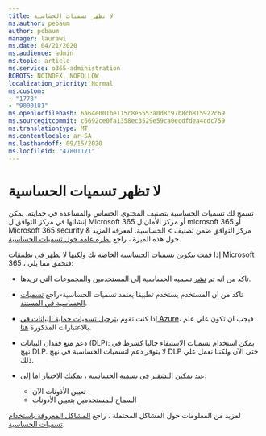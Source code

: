 ```yaml
---
title: لا تظهر تسميات الحساسية
ms.author: pebaum
author: pebaum
manager: laurawi
ms.date: 04/21/2020
ms.audience: admin
ms.topic: article
ms.service: o365-administration
ROBOTS: NOINDEX, NOFOLLOW
localization_priority: Normal
ms.custom:
- "1778"
- "9000181"
ms.openlocfilehash: 6a64e001be115c8e5553a0d8c97b8cb815922c69
ms.sourcegitcommit: c6692ce0fa1358ec3529e59ca0ecdfdea4cdc759
ms.translationtype: MT
ms.contentlocale: ar-SA
ms.lasthandoff: 09/15/2020
ms.locfileid: "47801171"
---
```

# <a name="sensitivity-labels-not-appearing"></a>لا تظهر تسميات الحساسية

تسمح لك تسميات الحساسية بتصنيف المحتوي الحساس والمساعدة في حمايته. يمكن إنشائها في مركز التوافق ل Microsoft 365 أو مركز الأمان ل microsoft 365 أو Microsoft 365 security & مركز التوافق ضمن تصنيف > الحساسية. لمعرفه المزيد حول هذه الميزة ، راجع [نظره عامه حول تسميات الحساسية](https://docs.microsoft.com/microsoft-365/compliance/sensitivity-labels).

إذا قمت بتكوين تسميات الحساسية الخاصة بك ولكنها لا تظهر في تطبيقات Microsoft 365 ، فتحقق مما يلي:

- تاكد من انه تم [نشر](https://docs.microsoft.com/microsoft-365/compliance/sensitivity-labels#what-label-policies-can-do) تسميه الحساسية إلى المستخدمين والمجموعات التي تريدها.

- تاكد من ان المستخدم يستخدم تطبيقا يعتمد تسميات الحساسية-راجع [تسميات الحساسية في المستند](https://support.office.com/article/apply-sensitivity-labels-to-your-documents-and-email-within-office-2f96e7cd-d5a4-403b-8bd7-4cc636bae0f9?#bkmk_whereavailable).

- إذا كنت تقوم [بترحيل تسميات حماية البيانات في Azure](https://docs.microsoft.com/azure/information-protection/configure-policy-migrate-labels)، فيجب ان تكون علي علم بالاعتبارات المذكورة [هنا](https://docs.microsoft.com/azure/information-protection/configure-policy-migrate-labels#considerations-for-unified-labels).

- دعم منع فقدان البيانات (DLP): يمكن استخدام تسميات الاستبقاء حاليا كشرط في نهج DLP.  لا يتوفر دعم لتسميات الحساسية في نهج DLP حتى الآن ولكننا نعمل علي ذلك.

- عند تمكين التشفير في تسميه الحساسية ، يمكنك الاختيار اما إلى:
    - تعيين الأذونات الآن
    - السماح للمستخدمين بتعيين الأذونات


لمزيد من المعلومات حول المشاكل المحتملة ، راجع [المشاكل المعروفة باستخدام تسميات الحساسية](https://support.office.com/article/known-issues-with-sensitivity-labels-in-office-b169d687-2bbd-4e21-a440-7da1b2743edc).